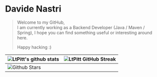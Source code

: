 # Davide Nastri
> Welcome to my GitHub,   
> I am currently working as a Backend Developer (Java / Maven / Spring), I hope you can find something useful or interesting around here.  
> 
> Happy hacking :) 

| ![LtPitt's github stats](https://github-readme-stats.vercel.app/api?username=ltpitt&show_icons=true&theme=tokyonight) | ![LtPitt GitHub Streak](https://github-readme-streak-stats.herokuapp.com/?user=ltpitt&theme=tokyonight) |
| --- | --- |
| ![Github Stars](https://github-readme-stats.vercel.app/api?username=ltpitt&theme=tokyonight&show_icons=true&locale=en&count_private=true&hide_rank=true&custom_title=My%20GitHub%20Stats&disable_animations=true) | |

